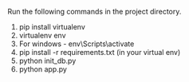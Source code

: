 Run the following commands in the project directory.
1. pip install virtualenv
2. virtualenv env
3. For windows - env\Scripts\activate
4. pip install -r requirements.txt (in your virtual env)
5. python init_db.py
6. python app.py
